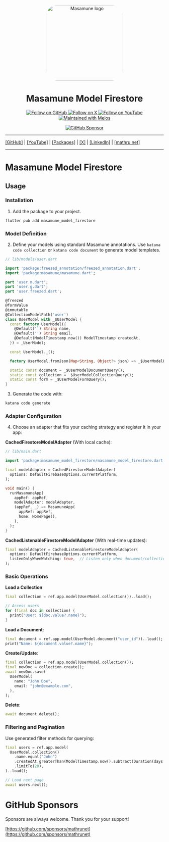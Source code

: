 <p align="center">
  <a href="https://mathru.net">
    <img width="240px" src="https://raw.githubusercontent.com/mathrunet/flutter_masamune/master/.github/images/icon.png" alt="Masamune logo" style="border-radius: 32px"s><br/>
  </a>
  <h1 align="center">Masamune Model Firestore</h1>
</p>

<p align="center">
  <a href="https://github.com/mathrunet">
    <img src="https://img.shields.io/static/v1?label=GitHub&message=Follow&logo=GitHub&color=333333&link=https://github.com/mathrunet" alt="Follow on GitHub" />
  </a>
  <a href="https://x.com/mathru">
    <img src="https://img.shields.io/static/v1?label=@mathru&message=Follow&logo=X&color=0F1419&link=https://x.com/mathru" alt="Follow on X" />
  </a>
  <a href="https://www.youtube.com/c/mathrunetchannel">
    <img src="https://img.shields.io/static/v1?label=YouTube&message=Follow&logo=YouTube&color=FF0000&link=https://www.youtube.com/c/mathrunetchannel" alt="Follow on YouTube" />
  </a>
  <a href="https://github.com/invertase/melos">
    <img src="https://img.shields.io/static/v1?label=maintained%20with&message=melos&color=FF1493&link=https://github.com/invertase/melos" alt="Maintained with Melos" />
  </a>
</p>

<p align="center">
  <a href="https://github.com/sponsors/mathrunet"><img src="https://img.shields.io/static/v1?label=Sponsor&message=%E2%9D%A4&logo=GitHub&color=ff69b4&link=https://github.com/sponsors/mathrunet" alt="GitHub Sponsor" /></a>
</p>

---

[[GitHub]](https://github.com/mathrunet) | [[YouTube]](https://www.youtube.com/c/mathrunetchannel) | [[Packages]](https://pub.dev/publishers/mathru.net/packages) | [[X]](https://x.com/mathru) | [[LinkedIn]](https://www.linkedin.com/in/mathrunet/) | [[mathru.net]](https://mathru.net)

---

# Masamune Model Firestore

## Usage

### Installation

1. Add the package to your project.

```bash
flutter pub add masamune_model_firestore
```

### Model Definition

2. Define your models using standard Masamune annotations. Use `katana code collection` or `katana code document` to generate model templates.

```dart
// lib/models/user.dart

import 'package:freezed_annotation/freezed_annotation.dart';
import 'package:masamune/masamune.dart';

part 'user.m.dart';
part 'user.g.dart';
part 'user.freezed.dart';

@freezed
@formValue
@immutable
@CollectionModelPath('user')
class UserModel with _$UserModel {
  const factory UserModel({
    @Default('') String name,
    @Default('') String email,
    @Default(ModelTimestamp.now()) ModelTimestamp createdAt,
  }) = _UserModel;

  const UserModel._();

  factory UserModel.fromJson(Map<String, Object?> json) => _$UserModelFromJson(json);

  static const document = _$UserModelDocumentQuery();
  static const collection = _$UserModelCollectionQuery();
  static const form = _$UserModelFormQuery();
}
```

3. Generate the code with:

```bash
katana code generate
```

### Adapter Configuration

4. Choose an adapter that fits your caching strategy and register it in your app:

**CachedFirestoreModelAdapter** (With local cache):

```dart
// lib/main.dart

import 'package:masamune_model_firestore/masamune_model_firestore.dart';

final modelAdapter = CachedFirestoreModelAdapter(
  options: DefaultFirebaseOptions.currentPlatform,
);

void main() {
  runMasamuneApp(
    appRef: appRef,
    modelAdapter: modelAdapter,
    (appRef, _) => MasamuneApp(
      appRef: appRef,
      home: HomePage(),
    ),
  );
}
```

**CachedListenableFirestoreModelAdapter** (With real-time updates):

```dart
final modelAdapter = CachedListenableFirestoreModelAdapter(
  options: DefaultFirebaseOptions.currentPlatform,
  listenOnlyWhenWatching: true,  // Listen only when document/collection is watched
);
```

### Basic Operations

**Load a Collection**:

```dart
final collection = ref.app.model(UserModel.collection())..load();

// Access users
for (final doc in collection) {
  print("User: ${doc.value?.name}");
}
```

**Load a Document**:

```dart
final document = ref.app.model(UserModel.document("user_id"))..load();
print("Name: ${document.value?.name}");
```

**Create/Update**:

```dart
final collection = ref.app.model(UserModel.collection());
final newDoc = collection.create();
await newDoc.save(
  UserModel(
    name: "John Doe",
    email: "john@example.com",
  ),
);
```

**Delete**:

```dart
await document.delete();
```

### Filtering and Pagination

Use generated filter methods for querying:

```dart
final users = ref.app.model(
  UserModel.collection()
    .name.equal("John")
    .createdAt.greaterThan(ModelTimestamp.now().subtract(Duration(days: 7)))
    .limitTo(20),
)..load();

// Load next page
await users.next();
```

# GitHub Sponsors

Sponsors are always welcome. Thank you for your support!

[https://github.com/sponsors/mathrunet](https://github.com/sponsors/mathrunet)